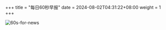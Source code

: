 +++
title = "每日60秒早报"
date = 2024-08-02T04:31:22+08:00
weight = 1
+++

![60s-for-news](/img/zaobao/zaobao.png "由 ALAPI 提供支持")
